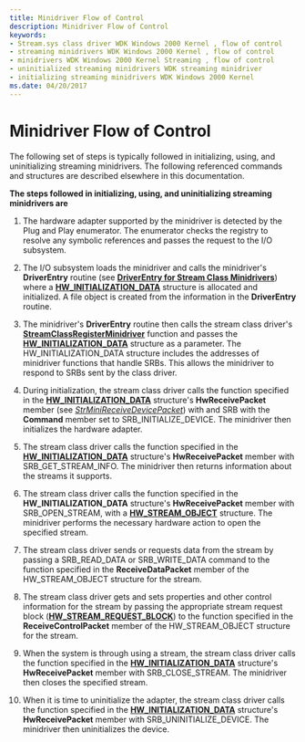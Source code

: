 ```yaml
---
title: Minidriver Flow of Control
description: Minidriver Flow of Control
keywords:
- Stream.sys class driver WDK Windows 2000 Kernel , flow of control
- streaming minidrivers WDK Windows 2000 Kernel , flow of control
- minidrivers WDK Windows 2000 Kernel Streaming , flow of control
- uninitialized streaming minidrivers WDK streaming minidriver
- initializing streaming minidrivers WDK Windows 2000 Kernel
ms.date: 04/20/2017
---
```


# Minidriver Flow of Control





The following set of steps is typically followed in initializing, using, and uninitializing streaming minidrivers. The following referenced commands and structures are described elsewhere in this documentation.

**The steps followed in initializing, using, and uninitializing streaming minidrivers are**

1.  The hardware adapter supported by the minidriver is detected by the Plug and Play enumerator. The enumerator checks the registry to resolve any symbolic references and passes the request to the I/O subsystem.

2.  The I/O subsystem loads the minidriver and calls the minidriver's **DriverEntry** routine (see [**DriverEntry for Stream Class Minidrivers**](/previous-versions/ff558717(v=vs.85))) where a [**HW\_INITIALIZATION\_DATA**](/windows-hardware/drivers/ddi/strmini/ns-strmini-_hw_initialization_data) structure is allocated and initialized. A file object is created from the information in the **DriverEntry** routine.

3.  The minidriver's **DriverEntry** routine then calls the stream class driver's [**StreamClassRegisterMinidriver**](/windows-hardware/drivers/ddi/strmini/nf-strmini-streamclassregisteradapter) function and passes the [**HW\_INITIALIZATION\_DATA**](/windows-hardware/drivers/ddi/strmini/ns-strmini-_hw_initialization_data) structure as a parameter. The HW\_INITIALIZATION\_DATA structure includes the addresses of minidriver functions that handle SRBs. This allows the minidriver to respond to SRBs sent by the class driver.

4.  During initialization, the stream class driver calls the function specified in the [**HW\_INITIALIZATION\_DATA**](/windows-hardware/drivers/ddi/strmini/ns-strmini-_hw_initialization_data) structure's **HwReceivePacket** member (see [*StrMiniReceiveDevicePacket*](/windows-hardware/drivers/ddi/strmini/nc-strmini-phw_receive_device_srb)) with and SRB with the **Command** member set to SRB\_INITIALIZE\_DEVICE. The minidriver then initializes the hardware adapter.

5.  The stream class driver calls the function specified in the [**HW\_INITIALIZATION\_DATA**](/windows-hardware/drivers/ddi/strmini/ns-strmini-_hw_initialization_data) structure's **HwReceivePacket** member with SRB\_GET\_STREAM\_INFO. The minidriver then returns information about the streams it supports.

6.  The stream class driver calls the function specified in the **HW\_INITIALIZATION\_DATA** structure's **HwReceivePacket** member with SRB\_OPEN\_STREAM, with a [**HW\_STREAM\_OBJECT**](/windows-hardware/drivers/ddi/strmini/ns-strmini-_hw_stream_object) structure. The minidriver performs the necessary hardware action to open the specified stream.

7.  The stream class driver sends or requests data from the stream by passing a SRB\_READ\_DATA or SRB\_WRITE\_DATA command to the function specified in the **ReceiveDataPacket** member of the HW\_STREAM\_OBJECT structure for the stream.

8.  The stream class driver gets and sets properties and other control information for the stream by passing the appropriate stream request block ([**HW\_STREAM\_REQUEST\_BLOCK**](/windows-hardware/drivers/ddi/strmini/ns-strmini-_hw_stream_request_block)) to the function specified in the **ReceiveControlPacket** member of the HW\_STREAM\_OBJECT structure for the stream.

9.  When the system is through using a stream, the stream class driver calls the function specified in the [**HW\_INITIALIZATION\_DATA**](/windows-hardware/drivers/ddi/strmini/ns-strmini-_hw_initialization_data) structure's **HwReceivePacket** member with SRB\_CLOSE\_STREAM. The minidriver then closes the specified stream.

10. When it is time to uninitialize the adapter, the stream class driver calls the function specified in the [**HW\_INITIALIZATION\_DATA**](/windows-hardware/drivers/ddi/strmini/ns-strmini-_hw_initialization_data) structure's **HwReceivePacket** member with SRB\_UNINITIALIZE\_DEVICE. The minidriver then uninitializes the device.

 


